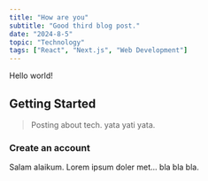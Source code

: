 ```yaml
---
title: "How are you"
subtitle: "Good third blog post."
date: "2024-8-5"
topic: "Technology"
tags: ["React", "Next.js", "Web Development"]
---
```


Hello world!

## Getting Started

> Posting about tech. yata yati yata.

### Create an account

Salam alaikum. Lorem ipsum doler met... bla bla bla.
